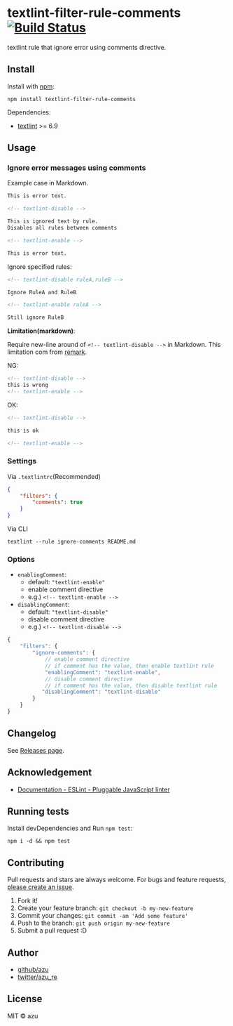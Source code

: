 # textlint-filter-rule-comments [![Build Status](https://travis-ci.org/textlint/textlint-filter-rule-comments.svg?branch=master)](https://travis-ci.org/textlint/textlint-filter-rule-comments)

textlint rule that ignore error using comments directive.

## Install

Install with [npm](https://www.npmjs.com/):

    npm install textlint-filter-rule-comments

Dependencies:

- [textlint](http://textlint.github.io/ "textlint") >= 6.9

## Usage

### Ignore error messages using comments

Example case in Markdown.

```markdown
This is error text.

<!-- textlint-disable -->

This is ignored text by rule.
Disables all rules between comments

<!-- textlint-enable -->

This is error text.
```

Ignore specified rules:

```markdown
<!-- textlint-disable ruleA,ruleB -->

Ignore RuleA and RuleB

<!-- textlint-enable ruleA -->

Still ignore RuleB
```

**Limitation(markdown)**:

Require new-line around of `<!-- textlint-disable -->` in Markdown.
This limitation com from [remark](https://github.com/wooorm/remark "remark").

NG:

```markdown
<!-- textlint-disable -->
this is wrong
<!-- textlint-enable -->
```

OK:

```markdown
<!-- textlint-disable -->

this is ok

<!-- textlint-enable -->
```

### Settings

Via `.textlintrc`(Recommended)


```json
{
    "filters": {
        "comments": true
    }
}
```

Via CLI

```
textlint --rule ignore-comments README.md
```

### Options

- `enablingComment`:
    - default: `"textlint-enable"` 
    - enable comment directive
    - e.g.) `<!-- textlint-enable -->`
- `disablingComment`:
    - default: `"textlint-disable"` 
    - disable comment directive
    - e.g.) `<!-- textlint-disable -->`

```js
{
    "filters": {
        "ignore-comments": {
            // enable comment directive
            // if comment has the value, then enable textlint rule
            "enablingComment": "textlint-enable",
            // disable comment directive
            // if comment has the value, then disable textlint rule
           "disablingComment": "textlint-disable"
        }
    }
}
```



## Changelog

See [Releases page](https://github.com/textlint/textlint-filter-rule-comments/releases).

## Acknowledgement

- [Documentation - ESLint - Pluggable JavaScript linter](http://eslint.org/docs/user-guide/configuring#disabling-rules-with-inline-comments "Documentation - ESLint - Pluggable JavaScript linter")

## Running tests

Install devDependencies and Run `npm test`:

    npm i -d && npm test

## Contributing

Pull requests and stars are always welcome.
For bugs and feature requests, [please create an issue](https://github.com/textlint/textlint-filter-rule-comments/issues).

1. Fork it!
2. Create your feature branch: `git checkout -b my-new-feature`
3. Commit your changes: `git commit -am 'Add some feature'`
4. Push to the branch: `git push origin my-new-feature`
5. Submit a pull request :D

## Author

- [github/azu](https://github.com/azu)
- [twitter/azu_re](http://twitter.com/azu_re)

## License

MIT © azu

